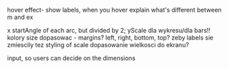 hover effect- show labels, when you hover
explain what's different between m and ex


x startAngle of each arc, but divided by 2;
yScale dla wykresu/dla bars!!
kolory 
size dopasowac - margins? left, right, bottom, top? zeby labels sie zmiescily tez
styling of scale
dopasowanie wielkosci do ekranu?

input, so users can decide on the dimensions



